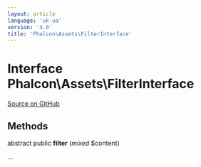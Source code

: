 ```yaml
---
layout: article
language: 'uk-ua'
version: '4.0'
title: 'Phalcon\Assets\FilterInterface'
---
```


# Interface **Phalcon\Assets\FilterInterface**

<a href="https://github.com/phalcon/cphalcon/tree/v4.0.0/phalcon/assets/filterinterface.zep" class="btn btn-default btn-sm">Source on GitHub</a>

## Methods

abstract public **filter** (*mixed* $content)

...